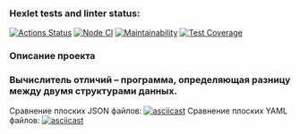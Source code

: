 ### Hexlet tests and linter status:
[![Actions Status](https://github.com/Bohdan2241/frontend-project-lvl2/workflows/hexlet-check/badge.svg)](https://github.com/Bohdan2241/frontend-project-lvl2/actions)
[![Node CI](https://github.com/Bohdan2241/frontend-project-lvl2/actions/workflows/nodejs.yml/badge.svg)](https://github.com/Bohdan2241/frontend-project-lvl2/actions/workflows/nodejs.yml)
[![Maintainability](https://api.codeclimate.com/v1/badges/b2d52342403a73a27529/maintainability)](https://codeclimate.com/github/Bohdan2241/frontend-project-lvl2/maintainability)
[![Test Coverage](https://api.codeclimate.com/v1/badges/b2d52342403a73a27529/test_coverage)](https://codeclimate.com/github/Bohdan2241/frontend-project-lvl2/test_coverage)
### Описание проекта
### Вычислитель отличий – программа, определяющая разницу между двумя структурами данных.
Сравнение плоских JSON файлов:
[![asciicast](https://asciinema.org/a/516682.svg)](https://asciinema.org/a/516682)
Сравнение плоских YAML файлов:
[![asciicast](https://asciinema.org/a/516832.svg)](https://asciinema.org/a/516832)